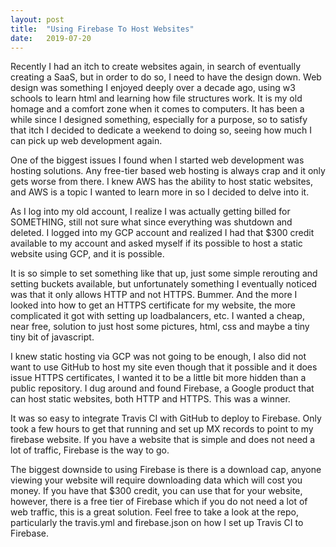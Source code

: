 ```yaml
---
layout:	post
title:	"Using Firebase To Host Websites"
date:	2019-07-20
---
```


Recently I had an itch to create websites again, in search of eventually creating a SaaS, but in order to do so, I need to have the design down. Web design was something I enjoyed deeply over a decade ago, using w3 schools to learn html and learning how file structures work. It is my old homage and a comfort zone when it comes to computers. It has been a while since I designed something, especially for a purpose, so to satisfy that itch I decided to dedicate a weekend to doing so, seeing how much I can pick up web development again.

One of the biggest issues I found when I started web development was hosting solutions. Any free-tier based web hosting is always crap and it only gets worse from there. I knew AWS has the ability to host static websites, and AWS is a topic I wanted to learn more in so I decided to delve into it.

As I log into my old account, I realize I was actually getting billed for SOMETHING, still not sure what since everything was shutdown and deleted. I logged into my GCP account and realized I had that $300 credit available to my account and asked myself if its possible to host a static website using GCP, and it is possible.

It is so simple to set something like that up, just some simple rerouting and setting buckets available, but unfortunately something I eventually noticed was that it only allows HTTP and not HTTPS. Bummer. And the more I looked into how to get an HTTPS certificate for my website, the more complicated it got with setting up loadbalancers, etc. I wanted a cheap, near free, solution to just host some pictures, html, css and maybe a tiny tiny bit of javascript.

I knew static hosting via GCP was not going to be enough, I also did not want to use GitHub to host my site even though that it possible and it does issue HTTPS certificates, I wanted it to be a little bit more hidden than a public repository. I dug around and found Firebase, a Google product that can host static websites, both HTTP and HTTPS. This was a winner.

It was so easy to integrate Travis CI with GitHub to deploy to Firebase. Only took a few hours to get that running and set up MX records to point to my firebase website. If you have a website that is simple and does not need a lot of traffic, Firebase is the way to go.

The biggest downside to using Firebase is there is a download cap, anyone viewing your website will require downloading data which will cost you money. If you have that $300 credit, you can use that for your website, however, there is a free tier of Firebase which if you do not need a lot of web traffic, this is a great solution. Feel free to take a look at the repo, particularly the travis.yml and firebase.json on how I set up Travis CI to Firebase.